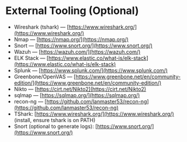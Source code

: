 # External Tooling (Optional)

- Wireshark (tshark) — [https://www.wireshark.org/](https://www.wireshark.org/)
- Nmap — [https://nmap.org/](https://nmap.org/)
- Snort — [https://www.snort.org/](https://www.snort.org/)
- Wazuh — [https://wazuh.com/](https://wazuh.com/)
- ELK Stack — [https://www.elastic.co/what-is/elk-stack](https://www.elastic.co/what-is/elk-stack)
- Splunk — [https://www.splunk.com/](https://www.splunk.com/)
- Greenbone/OpenVAS — [https://www.greenbone.net/en/community-edition/](https://www.greenbone.net/en/community-edition/)
- Nikto — [https://cirt.net/Nikto2](https://cirt.net/Nikto2)
- sqlmap — [https://sqlmap.org/](https://sqlmap.org/)
- recon-ng — [https://github.com/lanmaster53/recon-ng](https://github.com/lanmaster53/recon-ng)
- TShark: [https://www.wireshark.org/](https://www.wireshark.org/) (install, ensure tshark is on PATH)
- Snort (optional to generate logs): [https://www.snort.org/](https://www.snort.org/)
